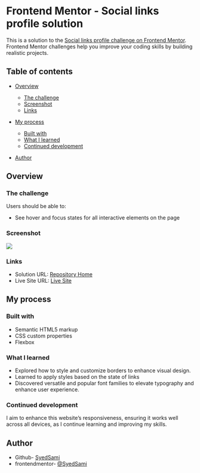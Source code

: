 # Frontend Mentor - Social links profile solution

This is a solution to the [Social links profile challenge on Frontend Mentor](https://www.frontendmentor.io/challenges/social-links-profile-UG32l9m6dQ). Frontend Mentor challenges help you improve your coding skills by building realistic projects. 

## Table of contents

- [Overview](#overview)
  - [The challenge](#the-challenge)
  - [Screenshot](#screenshot)
  - [Links](#links)
- [My process](#my-process)
  - [Built with](#built-with)
  - [What I learned](#what-i-learned)
  - [Continued development](#continued-development)

- [Author](#author)




## Overview

### The challenge

Users should be able to:

- See hover and focus states for all interactive elements on the page

### Screenshot

![](./screenshot.jpg)


### Links

- Solution URL: [Repository Home](https://github.com/Social-profile-template)
- Live Site URL: [Live Site](https://SyedSami90.github.io/Social-profile-template)

## My process

### Built with

- Semantic HTML5 markup
- CSS custom properties
- Flexbox



### What I learned

- Explored how to style and customize borders to enhance visual design.
- Learned to apply styles based on the state of links
- Discovered versatile and popular font families to elevate typography and enhance user experience.




### Continued development

I aim to enhance this website’s responsiveness, ensuring it works well across all devices, as I continue learning and improving my skills.




## Author

- Github- [SyedSami](https://github.com/SyedSami90)
- frontendmentor- [@SyedSami](https://github.com/SyedSami90)


